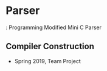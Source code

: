 # Parser 
: Programming Modified Mini C Parser
## Compiler Construction
* Spring 2019, Team Project
